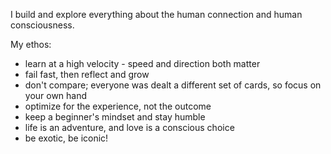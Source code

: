 I build and explore everything about the human connection and human consciousness. 

My ethos:
- learn at a high velocity - speed and direction both matter
- fail fast, then reflect and grow
- don't compare; everyone was dealt a different set of cards, so focus on your own hand
- optimize for the experience, not the outcome
- keep a beginner's mindset and stay humble
- life is an adventure, and love is a conscious choice
- be exotic, be iconic!

<!---
jacqlinegeng/jacqlinegeng is a ✨ special ✨ repository because its `README.md` (this file) appears on your GitHub profile.
You can click the Preview link to take a look at your changes.
--->
